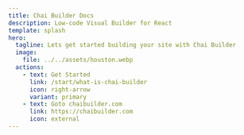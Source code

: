 ```yaml
---
title: Chai Builder Docs
description: Low-code Visual Builder for React
template: splash
hero:
  tagline: Lets get started building your site with Chai Builder
  image:
    file: ../../assets/houston.webp
  actions:
    - text: Get Started
      link: /start/what-is-chai-builder
      icon: right-arrow
      variant: primary
    - text: Goto chaibuilder.com
      link: https://chaibuilder.com
      icon: external
---
```

